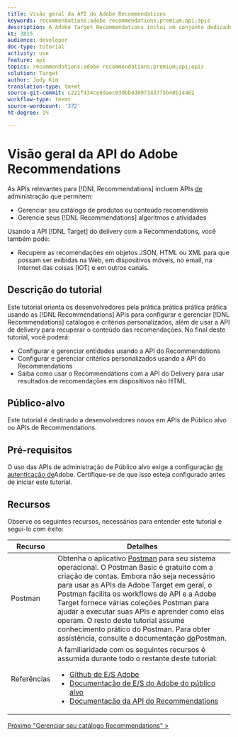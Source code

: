 ```yaml
---
title: Visão geral da API do Adobe Recommendations
keywords: recommendations;adobe recommendations;premium;api;apis
description: A Adobe Target Recommendations inclui um conjunto dedicado de APIs que permitem gerenciar seu catálogo de produtos e/ou conteúdo recomendáveis; gerenciar seus algoritmos e campanhas de recomendações; e fornecer recomendações em objetos JSON, HTML ou XML a serem exibidos em Web, dispositivos móveis, email, IOT e outros canais.
kt: 3815
audience: developer
doc-type: tutorial
activity: use
feature: api
topics: recommendations;adobe recommendations;premium;api;apis
solution: Target
author: Judy Kim
translation-type: tm+mt
source-git-commit: c221f434ce9daec03dbb4d897343775b40b14462
workflow-type: tm+mt
source-wordcount: '372'
ht-degree: 1%

---
```



# Visão geral da API do Adobe Recommendations

As APIs relevantes para [!DNL Recommendations] incluem APIs [de](https://docs.adobe.com/content/help/en/target/using/apis/api-overview.html) administração que permitem:

* Gerenciar seu catálogo de produtos ou conteúdo recomendáveis
* Gerencie seus [!DNL Recommendations] algoritmos e atividades

Usando a API [!DNL Target] do [](https://docs.adobe.com/content/help/en/target/using/apis/api-overview.html) delivery com a Recommendations, você também pode:

* Recupere as recomendações em objetos JSON, HTML ou XML para que possam ser exibidas na Web, em dispositivos móveis, no email, na Internet das coisas (IOT) e em outros canais.

## Descrição do tutorial

Este tutorial orienta os desenvolvedores pela prática prática prática prática usando as [!DNL Recommendations] APIs para configurar e gerenciar [!DNL Recommendations] catálogos e critérios personalizados, além de usar a API de delivery para recuperar o conteúdo das recomendações. No final deste tutorial, você poderá:

* Configurar e gerenciar entidades usando a API do Recommendations
* Configurar e gerenciar critérios personalizados usando a API do Recommendations
* Saiba como usar o Recommendations com a API do Delivery para usar resultados de recomendações em dispositivos não HTML

## Público-alvo

Este tutorial é destinado a desenvolvedores novos em APIs de Público alvo ou APIs de Recommendations.

## Pré-requisitos

O uso das APIs de administração de Público alvo exige a configuração [de autenticação de](../apis/configure-io-target-integration.md)Adobe. Certifique-se de que isso esteja configurado antes de iniciar este tutorial.

## Recursos

Observe os seguintes recursos, necessários para entender este tutorial e segui-lo com êxito:

| Recurso | Detalhes |
| --- | --- |
| Postman | Obtenha o aplicativo [Postman](https://www.postman.com/downloads/) para seu sistema operacional. O Postman Basic é gratuito com a criação de contas. Embora não seja necessário para usar as APIs da Adobe Target em geral, o Postman facilita os workflows de API e a Adobe Target fornece várias coleções Postman para ajudar a executar suas APIs e aprender como elas operam. O resto deste tutorial assume conhecimento prático do Postman. Para obter assistência, consulte a documentação [do](https://learning.getpostman.com/)Postman. |
| Referências | A familiaridade com os seguintes recursos é assumida durante todo o restante deste tutorial:<UL><li>[Github de E/S Adobe](https://github.com/adobeio)</li><li>[Documentação de E/S do Adobe do público alvo](https://developers.adobetarget.com/api/#introduction)</li><li>[Documentação da API do Recommendations](https://developers.adobetarget.com/api/recommendations/)</li></ul> |

[Próximo &quot;Gerenciar seu catálogo Recommendations&quot; >](manage-catalog.md)
